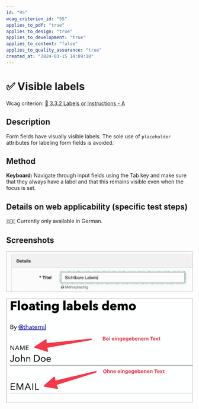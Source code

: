 ```yaml
---
id: "95"
wcag_criterion_id: "55"
applies_to_pdf: "true"
applies_to_design: "true"
applies_to_development: "true"
applies_to_content: "false"
applies_to_quality_assurance: "true"
created_at: "2024-03-15 14:09:10"
---
```


# ✅ Visible labels

Wcag criterion: [📜 3.3.2 Labels or Instructions - A](..)

## Description

Form fields have visually visible labels. The sole use of `placeholder` attributes for labeling form fields is avoided.

## Method

**Keyboard:** Navigate through input fields using the Tab key and make sure that they always have a label and that this remains visible even when the focus is set.

## Details on web applicability (specific test steps)

🇩🇪 Currently only available in German.

## Screenshots

![Labels sind immer sichtbar in A4AA](images/labels-sind-immer-sichtbar-in-a4aa.png)

![Float-Label-Pattern](images/float-label-pattern.png)
